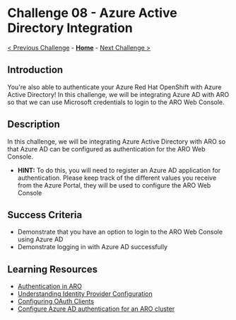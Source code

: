 # Challenge 08 - Azure Active Directory Integration

[< Previous Challenge](./Challenge-07.md) - **[Home](../README.md)** - [Next Challenge >](./Challenge-09.md)

## Introduction
You're also able to authenticate your Azure Red Hat OpenShift with Azure Active Directory! In this challenge, we will be integrating Azure AD with ARO so that we can use Microsoft credentials to login to the ARO Web Console.

## Description
In this challenge, we will be integrating Azure Active Directory with ARO so that Azure AD can be configured as authentication for the ARO Web Console. 
- **HINT:** To do this, you will need to register an Azure AD application for authentication. Please keep track of the different values you receive from the Azure Portal, they will be used to configure the ARO Web Console

## Success Criteria
- Demonstrate that you have an option to login to the ARO Web Console using Azure AD
- Demonstrate logging in with Azure AD successfully

## Learning Resources
- [Authentication in ARO](https://docs.openshift.com/container-platform/4.11/authentication/index.html)
- [Understanding Identity Provider Configuration](https://docs.openshift.com/container-platform/4.11/authentication/understanding-identity-provider.html)
- [Configuring OAuth Clients](https://docs.openshift.com/container-platform/4.11/authentication/configuring-oauth-clients.html)
- [Configure Azure AD authentication for an ARO cluster](https://learn.microsoft.com/en-us/azure/openshift/configure-azure-ad-ui)